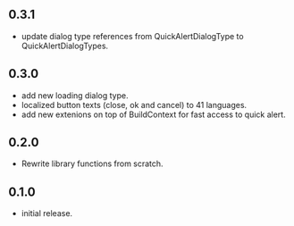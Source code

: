 ## 0.3.1

* update dialog type references from QuickAlertDialogType to QuickAlertDialogTypes.

## 0.3.0

* add new loading dialog type.
* localized button texts (close, ok and cancel) to 41 languages.
* add new extenions on top of BuildContext for fast access to quick alert.

## 0.2.0

* Rewrite library functions from scratch.

## 0.1.0

* initial release.
